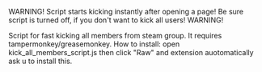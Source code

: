 WARNING! Script starts kicking instantly after opening a page! Be sure script is turned off, if you don't want to kick all users! WARNING!

Script for fast kicking all members from steam group. It requires tampermonkey/greasemonkey.
How to install: open kick_all_members_script.js then click "Raw" and extension auotomatically ask u to install this.
